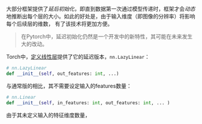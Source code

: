 大部分框架提供了*延后初始化*，即直到数据第一次通过模型传递时，框架才会*动态*地推断出每个层的大小。如此的好处是，由于输入维度（即图像的分辨率）将影响每个后续层的维数， 有了该技术将更加方便。

> 在Pytorch中，延迟初始化仍然是一个开发中的新特性，其可能在未来发生大的改动。

Torch中，[定义线性层](定义线性层.md)提供了它的延迟版本，`nn.LazyLinear`：
```python
# nn.LazyLinear
def __init__(self, out_features: int, ...)
```

与通常版的相比，其不需要设定输入的features数量：
```python
# nn.Linear
def __init__(self, in_features: int, out_features: int, ... )
```


由于其未定义输入的特征维度数量，
